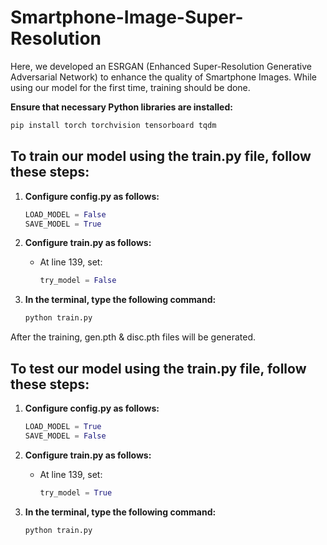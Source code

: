 # Smartphone-Image-Super-Resolution

Here, we developed an ESRGAN (Enhanced Super-Resolution Generative Adversarial Network) to enhance the quality of Smartphone Images. While using our model for the first time, training should be done.

**Ensure that necessary Python libraries are installed:**

   ```bash
   pip install torch torchvision tensorboard tqdm
   ```

## To train our model using the train.py file, follow these steps:
1. **Configure **config.py** as follows:**

   ```python
   LOAD_MODEL = False
   SAVE_MODEL = True
   ```

2. **Configure **train.py** as follows:**

   - At line 139, set:
     ```python
     try_model = False
     ```

3. **In the terminal, type the following command:**

   ```bash
   python train.py
   ```
After the training, gen.pth & disc.pth files will be generated.

## To test our model using the train.py file, follow these steps:
1) **Configure **config.py** as follows:**

   ```python
   LOAD_MODEL = True
   SAVE_MODEL = False
   ```
   
2) **Configure **train.py** as follows:**

   - At line 139, set:
     ```python
     try_model = True
     ```
     
3. **In the terminal, type the following command:**

   ```bash
   python train.py
   ```

